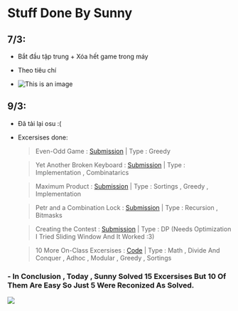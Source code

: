 # Stuff Done By Sunny

## 7/3:

- Bắt đầu tập trung + Xóa hết game trong máy

- Theo tiêu chí 
- ![This is an image](/Code%20c%E1%BB%A7a%20Sunny/Images/HSGCMM2.jpg) 


## 9/3:

- Đã tải lại osu :(

- Excersises done:

    > Even-Odd Game : [Submission](https://codeforces.com/contest/1472/submission/148972474)
        | Type : Greedy

    >  Yet Another Broken Keyboard : [Submission](https://codeforces.com/contest/1272/submission/148974969)
        | Type : Implementation , Combinatarics

    >  Maximum Product : [Submission](https://codeforces.com/contest/1406/submission/148979304)
        | Type : Sortings , Greedy , Implementation

    >   Petr and a Combination Lock	: [Submission](https://codeforces.com/contest/1097/submission/148988096)
        | Type : Recursion , Bitmasks

    >   Creating the Contest : [Submission](https://codeforces.com/contest/1029/submission/148993362)
        | Type : DP (Needs Optimization I Tried Sliding Window And It Worked :3)

    >   10 More On-Class Excersises : [Code](/Code%20c%E1%BB%A7a%20Sunny/OnClass/24.10Tin)
        | Type : Math , Divide And Conquer , Adhoc , Modular , Greedy , Sortings

###  **- In Conclusion , Today , Sunny Solved 15 Excersises But 10 Of Them Are Easy So Just 5 Were Reconized As Solved.** 

![](/Code%20c%E1%BB%A7a%20Sunny/Images/Goodjob.jpg)

